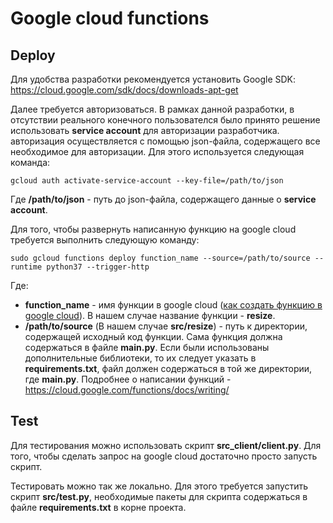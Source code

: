 # Google cloud functions

## Deploy

Для удобства разработки рекомендуется установить Google SDK: https://cloud.google.com/sdk/docs/downloads-apt-get

Далее требуется авторизоваться. В рамках данной разработки, в отсутствии реального конечного пользователся было принято решение использовать **service account** для авторизации разработчика. авторизация осуществляется с помощью json-файла, содержащего все необходимое для авторизации. Для этого используется следующая команда:

```
gcloud auth activate-service-account --key-file=/path/to/json
```

Где **/path/to/json** - путь до json-файла, содержащего данные о **service account**.

Для того, чтобы развернуть написанную функцию на google cloud требуется выполнить следующую команду:

```
sudo gcloud functions deploy function_name --source=/path/to/source --runtime python37 --trigger-http
```

Где:

- **function_name** - имя функции в google cloud ([как создать функцию в google cloud](https://cloud.google.com/functions/docs/quickstart-console)). В нашем случае название функции - **resize**.
- **/path/to/source** (В нашем случае **src/resize**) - путь к директории, содержащей исходный код функции. Сама функция должна содержаться в файле **main.py**. Если были использованы дополнительные библиотеки, то их следует указать в **requirements.txt**, файл должен содержаться в той же директории, где **main.py**. Подробнее о написании функций - https://cloud.google.com/functions/docs/writing/

## Test

Для тестирования можно использовать скрипт **src_client/client.py**. Для того, чтобы сделать запрос на google cloud достаточно просто запусть скрипт.

Тестировать можно так же локально. Для этого требуется запустить скрипт **src/test.py**, необходимые пакеты для скрипта содержаться в файле **requirements.txt** в корне проекта.
